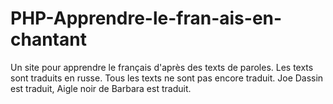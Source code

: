 # PHP-Apprendre-le-fran-ais-en-chantant
Un site pour apprendre le français d'après des texts de paroles. Les texts sont traduits en russe. Tous les texts ne sont pas encore traduit. Joe Dassin est traduit, Aigle noir de Barbara est  traduit. 
